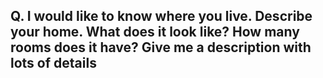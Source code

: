 ## Q. I would like to know where you live. Describe your home. What does it look like? How many rooms does it have? Give me a description with lots of details


